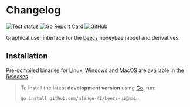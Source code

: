 # Changelog

[![Test status](https://img.shields.io/github/actions/workflow/status/mlange-42/beecs-ui/tests.yml?branch=main&label=Tests&logo=github)](https://github.com/mlange-42/beecs-ui/actions/workflows/tests.yml)
[![Go Report Card](https://goreportcard.com/badge/github.com/mlange-42/beecs-ui)](https://goreportcard.com/report/github.com/mlange-42/beecs-ui)
[![GitHub](https://img.shields.io/badge/github-repo-blue?logo=github)](https://github.com/mlange-42/beecs-ui)

Graphical user interface for the [beecs](https://github.com/mlange-42/beecs) honeybee model and derivatives.

## Installation

Pre-compiled binaries for Linux, Windows and MacOS are available in the [Releases](https://github.com/mlange-42/beecs-ui/releases).

> To install the latest **development version** using [Go](https://go.dev), run:
> 
> ```
> go install github.com/mlange-42/beecs-ui@main
> ```
